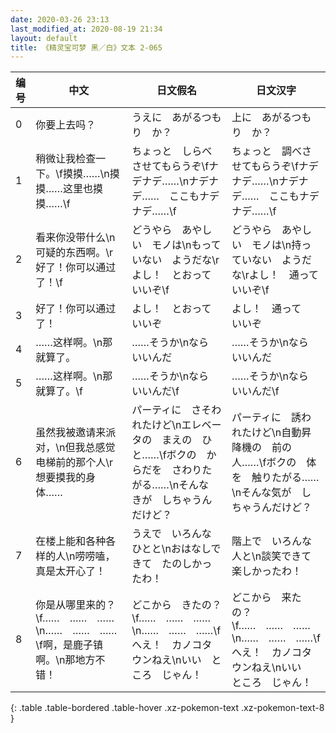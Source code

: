 ```yaml
---
date: 2020-03-26 23:13
last_modified_at: 2020-08-19 21:34
layout: default
title: 《精灵宝可梦 黑／白》文本 2-065
---
```

| 编号 | 中文 | 日文假名 | 日文汉字 |
| ---- | ---- | ---- | --- |
| 0 | 你要上去吗？ | うえに　あがるつもり　か？ | 上に　あがるつもり　か？ |
| 1 | 稍微让我检查一下。\f摸摸……\n摸摸……这里也摸摸……\f | ちょっと　しらべさせてもらうぞ\fナデナデ……\nナデナデ……　ここもナデナデ……\f | ちょっと　調べさせてもらうぞ\fナデナデ……\nナデナデ……　ここもナデナデ……\f |
| 2 | 看来你没带什么\n可疑的东西啊。\r好了！你可以通过了！\f | どうやら　あやしい　モノは\nもっていない　ようだな\rよし！　とおって　いいぞ\f | どうやら　あやしい　モノは\n持っていない　ようだな\rよし！　通って　いいぞ\f |
| 3 | 好了！你可以通过了！ | よし！　とおって　いいぞ | よし！　通って　いいぞ |
| 4 | ……这样啊。\n那就算了。 | ……そうか\nなら　いいんだ | ……そうか\nなら　いいんだ |
| 5 | ……这样啊。\n那就算了。\f | ……そうか\nなら　いいんだ\f | ……そうか\nなら　いいんだ\f |
| 6 | 虽然我被邀请来派对，\n但我总感觉电梯前的那个人\r想要摸我的身体…… | パーティに　さそわれたけど\nエレベータの　まえの　ひと……\fボクの　からだを　さわりたがる……\nそんな　きが　しちゃうんだけど？ | パーティに　誘われたけど\n自動昇降機の　前の　人……\fボクの　体を　触りたがる……\nそんな気が　しちゃうんだけど？ |
| 7 | 在楼上能和各种各样的人\n唠唠嗑，真是太开心了！ | うえで　いろんな　ひとと\nおはなしできて　たのしかったわ！ | 階上で　いろんな　人と\n談笑できて　楽しかったわ！ |
| 8 | 你是从哪里来的？\f……　……　……\n……　……　……\f啊，是鹿子镇啊。\n那地方不错！ | どこから　きたの？\f……　……　……\n……　……　……\fへえ！　カノコタウンねえ\nいい　ところ　じゃん！ | どこから　来たの？\f……　……　……\n……　……　……\fへえ！　カノコタウンねえ\nいい　ところ　じゃん！ |
{: .table .table-bordered .table-hover .xz-pokemon-text .xz-pokemon-text-8 }